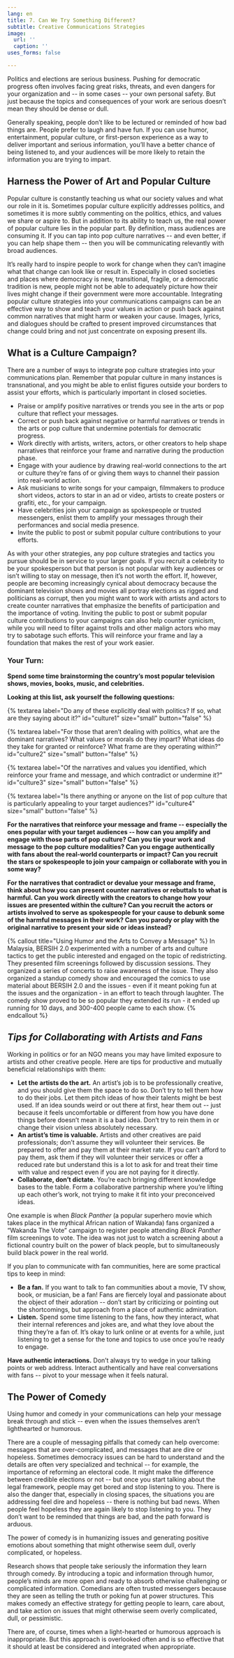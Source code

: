 ```yaml
---
lang: en
title: 7. Can We Try Something Different?
subtitle: Creative Communications Strategies
image:
  url: ''
  caption: ''
uses_forms: false

---
```

Politics and elections are serious business. Pushing for democratic progress often involves facing great risks, threats, and even dangers for your organization and -- in some cases -- your own personal safety. But just because the topics and consequences of your work are serious doesn’t mean they should be dense or dull.

Generally speaking, people don’t like to be lectured or reminded of how bad things are. People prefer to laugh and have fun. If you can use humor, entertainment, popular culture, or first-person experience as a way to deliver important and serious information, you’ll have a better chance of being listened to, and your audiences will be more likely to retain the information you are trying to impart.

## Harness the Power of Art and Popular Culture

Popular culture is constantly teaching us what our society values and what our role in it is. Sometimes popular culture explicitly addresses politics, and sometimes it is more subtly commenting on the politics, ethics, and values we share or aspire to. But in addition to its ability to teach us, the real power of popular culture lies in the popular part. By definition, mass audiences are consuming it. If you can tap into pop culture narratives -- and even better, if you can help shape them -- then you will be communicating relevantly with broad audiences.

It’s really hard to inspire people to work for change when they can’t imagine what that change can look like or result in. Especially in closed societies and places where democracy is new, transitional, fragile, or a democratic tradition is new, people might not be able to adequately picture how their lives might change if their government were more accountable. Integrating popular culture strategies into your communications campaigns can be an effective way to show and teach your values in action or push back against common narratives that might harm or weaken your cause. Images, lyrics, and dialogues should be crafted to present improved circumstances that change could bring and not just concentrate on exposing present ills.

## What is a Culture Campaign?

There are a number of ways to integrate pop culture strategies into your communications plan. Remember that popular culture in many instances is transnational, and you might be able to enlist figures outside your borders to assist your efforts, which is particularly important in closed societies.

* Praise or amplify positive narratives or trends you see in the arts or pop culture that reflect your messages.
* Correct or push back against negative or harmful narratives or trends in the arts or pop culture that undermine potentials for democratic progress.
* Work directly with artists, writers, actors, or other creators to help shape narratives that reinforce your frame and narrative during the production phase.
* Engage with your audience by drawing real-world connections to the art or culture they’re fans of or giving them ways to channel their passion into real-world action.
* Ask musicians to write songs for your campaign, filmmakers to produce short videos, actors to star in an ad or video, artists to create posters or grafiti, etc., for your campaign.
* Have celebrities join your campaign as spokespeople or trusted messengers, enlist them to amplify your messages through their performances and social media presence.
* Invite the public to post or submit popular culture contributions to your efforts.

As with your other strategies, any pop culture strategies and tactics you pursue should be in service to your larger goals. If you recruit a celebrity to be your spokesperson but that person is not popular with key audiences or isn’t willing to stay on message, then it’s not worth the effort. If, however, people are becoming increasingly cynical about democracy because the dominant television shows and movies all portray elections as rigged and politicians as corrupt, then you might want to work with artists and actors to create counter narratives that emphasize the benefits of participation and the importance of voting. Inviting the public to post or submit popular culture contributions to your campaigns can also help counter cynicism, while you will need to filter against trolls and other malign actors who may try to sabotage such efforts. This will reinforce your frame and lay a foundation that makes the rest of your work easier.

### Your Turn:

**Spend some time brainstorming the country’s most popular television shows, movies, books, music, and celebrities.**

**Looking at this list, ask yourself the following questions:**

{% textarea label="Do any of these explicitly deal with politics? If so, what are they saying about it?" id="culture1" size="small" button="false" %}

{% textarea label="For those that aren’t dealing with politics, what are the dominant narratives? What values or morals do they impart? What ideas do they take for granted or reinforce? What frame are they operating within?" id="culture2" size="small" button="false" %}

{% textarea label="Of the narratives and values you identified, which reinforce your frame and message, and which contradict or undermine it?" id="culture3" size="small" button="false" %}

{% textarea label="Is there anything or anyone on the list of pop culture that is particularly appealing to your target audiences?" id="culture4" size="small" button="false" %}

**For the narratives that reinforce your message and frame -- especially the ones popular with your target audiences -- how can you amplify and engage with those parts of pop culture? Can you tie your work and message to the pop culture modalities? Can you engage authentically with fans about the real-world counterparts or impact? Can you recruit the stars or spokespeople to join your campaign or collaborate with you in some way?**

**For the narratives that contradict or devalue your message and frame, think about how you can present counter narratives or rebuttals to what is harmful. Can you work directly with the creators to change how your issues are presented within the culture? Can you recruit the actors or artists involved to serve as spokespeople for your cause to debunk some of the harmful messages in their work? Can you parody or play with the original narrative to present your side or ideas instead?**

{% callout title="Using Humor and the Arts to Convey a Message" %}
In Malaysia, BERSIH 2.0 experimented with a number of arts and culture tactics to get the public interested and engaged on the topic of redistricting. They presented film screenings followed by discussion sessions. They organized a series of concerts to raise awareness of the issue. They also organized a standup comedy show and encouraged the comics to use material about BERSIH 2.0 and the issues - even if it meant poking fun at the issues and the organization - in an effort to teach through laughter. The comedy show proved to be so popular they extended its run - it ended up running for 10 days, and 300-400 people came to each show.
{% endcallout %}

## _Tips for Collaborating with Artists and Fans_

Working in politics or for an NGO means you may have limited exposure to artists and other creative people. Here are tips for productive and mutually beneficial relationships with them: 

* **Let the artists do the art.** An artist’s job is to be professionally creative, and you should give them the space to do so. Don’t try to tell them how to do their jobs. Let them pitch ideas of how their talents might be best used. If an idea sounds weird or out there at first, hear them out -- just because it feels uncomfortable or different from how you have done things before doesn’t mean it is a bad idea. Don’t try to rein them in or change their vision unless absolutely necessary.
* **An artist’s time is valuable.** Artists and other creatives are paid professionals; don’t assume they will volunteer their services. Be prepared to offer and pay them at their market rate. If you can’t afford to pay them, ask them if they will volunteer their services or offer a reduced rate but understand this is a lot to ask for and treat their time with value and respect even if you are not paying for it directly.
* **Collaborate, don’t dictate.** You’re each bringing different knowledge bases to the table. Form a collaborative partnership where you’re lifting up each other’s work, not trying to make it fit into your preconceived ideas.

One example is when _Black Panther_ (a popular superhero movie which takes place in the mythical African nation of Wakanda) fans organized a “Wakanda The Vote” campaign to register people attending _Black Panther_ film screenings to vote. The idea was not just to watch a screening about a fictional country built on the power of black people, but to simultaneously build black power in the real world.

If you plan to communicate with fan communities, here are some practical tips to keep in mind:

* **Be a fan.** If you want to talk to fan communities about a movie, TV show, book, or musician, be a fan! Fans are fiercely loyal and passionate about the object of their adoration -- don’t start by criticizing or pointing out the shortcomings, but approach from a place of authentic admiration.
* **Listen.** Spend some time listening to the fans, how they interact, what their internal references and jokes are, and what they love about the thing they’re a fan of. It’s okay to lurk online or at events for a while, just listening to get a sense for the tone and topics to use once you’re ready to engage.

**Have authentic interactions.** Don’t always try to wedge in your talking points or web address. Interact authentically and have real conversations with fans -- pivot to your message when it feels natural.

## The Power of Comedy

Using humor and comedy in your communications can help your message break through and stick -- even when the issues themselves aren’t lighthearted or humorous. 

There are a couple of messaging pitfalls that comedy can help overcome: messages that are over-complicated, and messages that are dire or hopeless. Sometimes democracy issues can be hard to understand and the details are often very specialized and technical -- for example, the importance of reforming an electoral code. It might make the difference between credible elections or not -- but once you start talking about the legal framework, people may get bored and stop listening to you. There is also the danger that, especially in closing spaces, the situations you are addressing feel dire and hopeless -- there is nothing but bad news. When people feel hopeless they are again likely to stop listening to you. They don’t want to be reminded that things are bad, and the path forward is arduous. 

The power of comedy is in humanizing issues and generating positive emotions about something that might otherwise seem dull, overly complicated, or hopeless.  

Research shows that people take seriously the information they learn through comedy. By introducing a topic and information through humor, people’s minds are more open and ready to absorb otherwise challenging or complicated information. Comedians are often trusted messengers because they are seen as telling the truth or poking fun at power structures. This makes comedy an effective strategy for getting people to learn, care about, and take action on issues that might otherwise seem overly complicated, dull, or pessimistic. 

There are, of course, times when a light-hearted or humorous approach is inappropriate. But this approach is overlooked often and is so effective that it should at least be considered and integrated when appropriate. 